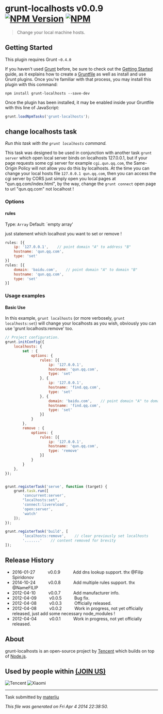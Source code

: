 # grunt-localhosts v0.0.9 [![NPM Version](http://img.shields.io/npm/v/hostile.svg)](https://npmjs.org/package/grunt-localhosts) [![NPM](http://img.shields.io/npm/dm/hostile.svg)](https://npmjs.org/package/grunt-localhosts)

> Change your local machine hosts.



## Getting Started
This plugin requires Grunt `~0.4.0`

If you haven't used [Grunt](http://gruntjs.com/) before, be sure to check out the [Getting Started](http://gruntjs.com/getting-started) guide, as it explains how to create a [Gruntfile](http://gruntjs.com/sample-gruntfile) as well as install and use Grunt plugins. Once you're familiar with that process, you may install this plugin with this command:

```shell
npm install grunt-localhosts --save-dev
```

Once the plugin has been installed, it may be enabled inside your Gruntfile with this line of JavaScript:

```js
grunt.loadNpmTasks('grunt-localhosts');
```




## change localhosts task
_Run this task with the `grunt localhosts` command._

This task was designed to be used in conjunction with another task `grunt server` which open local server binds on localhosts 127.0.0.1, but if your page requests some cgi server for example `cgi.qun.qq.com`, the Same-Origin Policy will not allow you do this by localhosts. At the time you can change your local hosts file `127.0.0.1 qun.qq.com`, then you can access the cgi server by CORS just simply open you local pages at "qun.qq.com/index.html", by the way, change the `grunt connect` open page to url "qun.qq.com" not localhost !
### Options

#### rules
Type: `Array`
Default: `empty array'

just statement which localhost you want to set or remove !

```js
rules: [{
    ip: '127.0.0.1',    // point domain "A" to address "B"
    hostname: 'qun.qq.com',
    type: 'set'
}]
rules: [{
    domain: 'baidu.com',    // point domain "A" to domain "B"
    hostname: 'qun.qq.com',
    type: 'set'
}]
```



[project index]: localhosts.js
[project unit tests]: test/*

### Usage examples

#### Basic Use
In this example, `grunt localhosts` (or more verbosely, `grunt localhosts:set`) will change your localhosts as you wish, obviously you can use 'grunt localhosts:remove' too.

```javascript
// Project configuration.
grunt.initConfig({
    localhosts: {
        set : {
            options: {
                rules: [{
                    ip: '127.0.0.1',
                    hostname: 'qun.qq.com',
                    type: 'set'
                }, {
                    ip: '127.0.0.1',
                    hostname: 'find.qq.com',
                    type: 'set'
                }, {
                    domain: 'baidu.com',    // point domain "A" to domain "B"
                    hostname: 'find.qq.com',
                    type: 'set'
                }]
            }
        },
        remove : {
            options: {
                rules: [{
                    ip: '127.0.0.1',
                    hostname: 'qun.qq.com',
                    type: 'remove'
                }]
            }
        }
    },
});


grunt.registerTask('serve', function (target) {
    grunt.task.run([
        'concurrent:server',
        "localhosts:set",
        'connect:livereload',
        'open:server',
        'watch'
    ]);
});

grunt.registerTask('build', [
        'localhosts:remove',    // clear previously set localhosts
        '.......'    // content removed for brevity
]);
```

## Release History
 * 2016-01-27   v0.0.9   Add dns lookup support. thx @Filip Spiridonov
 * 2014-10-24   v0.0.8   Add multiple rules support. thx @NameFILIP
 * 2012-04-10   v0.0.7   Add manufacturer info.
 * 2012-04-09   v0.0.5   Bug fix.
 * 2012-04-08   v0.0.3   Officially released.
 * 2012-04-08   v0.0.2   Work in progress, not yet officially released, just add some necessary node_modules !
 * 2012-04-04   v0.0.1   Work in progress, not yet officially released.


## About
grunt-localhosts is an open-source project by [Tencent](http://www.tencent.com/en-us/) which builds on top of [Node.js](https://nodejs.org).


## Used by people within <a href="https://github.com/materliu/grunt-localhosts/issues/">(JOIN US)</a>
![Tencent](http://upload.wikimedia.org/wikipedia/commons/thumb/2/22/Tencent_Logo.svg/200px-Tencent_Logo.svg.png)
![Xiaomi](https://avatars2.githubusercontent.com/u/1309360?v=3&s=200)


---

Task submitted by [materliu](http://materliu.github.com)

*This file was generated on Fri Apr 4 2014 22:38:50.*

